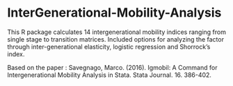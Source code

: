 # InterGenerational-Mobility-Analysis


This R package calculates 14 intergenerational mobility indices ranging from single stage to transition matrices. Included options for analyzing the factor through inter-generational elasticity, logistic regression and Shorrock’s index.


Based on the paper : Savegnago, Marco. (2016). Igmobil: A Command for Intergenerational Mobility Analysis in Stata. Stata Journal. 16. 386-402.
